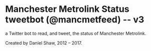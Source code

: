 # Manchester Metrolink Status tweetbot (@mancmetfeed) -- v3

a Twitter bot to read, and tweet, the status of Manchester Metrolink.

Created by Daniel Shaw, 2012 – 2017.
